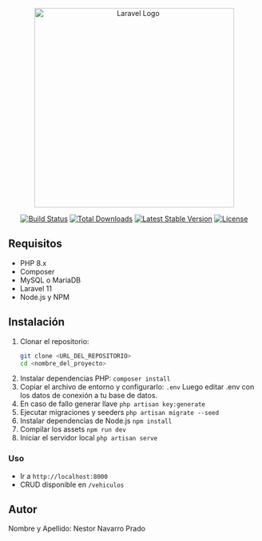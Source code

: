 <p align="center"><a href="https://laravel.com" target="_blank"><img src="https://raw.githubusercontent.com/laravel/art/master/logo-lockup/5%20SVG/2%20CMYK/1%20Full%20Color/laravel-logolockup-cmyk-red.svg" width="400" alt="Laravel Logo"></a></p>

<p align="center">
<a href="https://github.com/laravel/framework/actions"><img src="https://github.com/laravel/framework/workflows/tests/badge.svg" alt="Build Status"></a>
<a href="https://packagist.org/packages/laravel/framework"><img src="https://img.shields.io/packagist/dt/laravel/framework" alt="Total Downloads"></a>
<a href="https://packagist.org/packages/laravel/framework"><img src="https://img.shields.io/packagist/v/laravel/framework" alt="Latest Stable Version"></a>
<a href="https://packagist.org/packages/laravel/framework"><img src="https://img.shields.io/packagist/l/laravel/framework" alt="License"></a>
</p>

## Requisitos

- PHP 8.x
- Composer
- MySQL o MariaDB
- Laravel 11
- Node.js y NPM

## Instalación

1. Clonar el repositorio:  
   ```bash
   git clone <URL_DEL_REPOSITORIO>
   cd <nombre_del_proyecto>
2. Instalar dependencias PHP: `composer install`
3. Copiar el archivo de entorno y configurarlo: `.env` Luego editar .env con los datos de conexión a tu base de datos.
4. En caso de fallo generar llave `php artisan key:generate`
5. Ejecutar migraciones y seeders `php artisan migrate --seed`
6. Instalar dependencias de Node.js `npm install`
7. Compilar los assets `npm run dev`
8. Iniciar el servidor local `php artisan serve`

### Uso
- Ir a `http://localhost:8000`
- CRUD disponible en `/vehiculos`

## Autor
Nombre y Apellido: Nestor Navarro Prado
